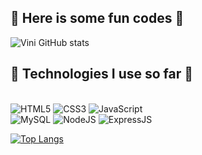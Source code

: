 ## 👾 Here is some fun codes 👾



![Vini GitHub stats](https://github-readme-stats.vercel.app/api?username=viniciusrodd&show_icons=true&theme=radical)

## 👾 Technologies I use so far 👾

<div style="display: inline-block"><br>
    <img src="https://img.shields.io/badge/HTML5-E34F26?style=for-the-badge&logo=html5&logoColor=white" alt="HTML5">
    <img src="https://img.shields.io/badge/CSS3-1572B6?style=for-the-badge&logo=css3&logoColor=white" alt="CSS3">
    <img src="https://img.shields.io/badge/JavaScript-F7DF1E?style=for-the-badge&logo=javascript&logoColor=black" alt="JavaScript"> <br>
    <img src="https://img.shields.io/badge/MySQL-00000F?style=for-the-badge&logo=mysql&logoColor=white" alt="MySQL">
    <img src="https://img.shields.io/badge/Node.js-43853D?style=for-the-badge&logo=node.js&logoColor=white" alt="NodeJS">
    <img src="https://img.shields.io/badge/Express.js-404D59?style=for-the-badge" alt="ExpressJS">
</div> 
<br>


[![Top Langs](https://github-readme-stats.vercel.app/api/top-langs/?username=viniciusrodd&layout=donut-vertical)](https://github.com/viniciusrodd/github-readme-stats)

<br>


